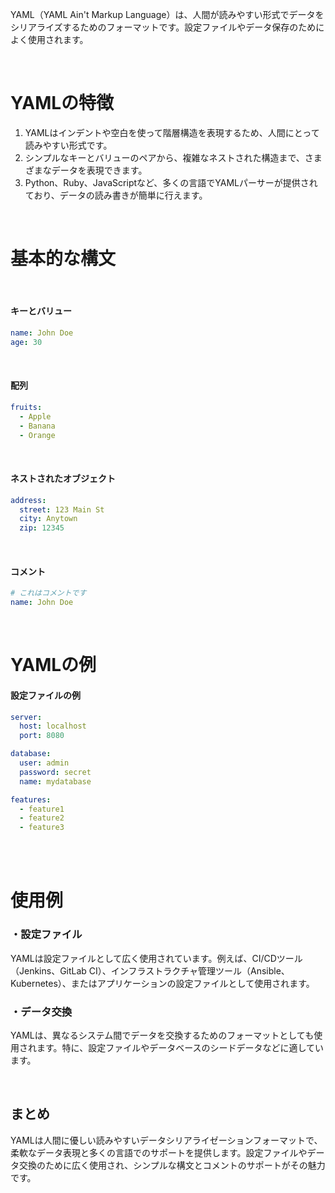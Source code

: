 YAML（YAML Ain't Markup Language）は、人間が読みやすい形式でデータをシリアライズするためのフォーマットです。設定ファイルやデータ保存のためによく使用されます。

<br>

# YAMLの特徴
1. YAMLはインデントや空白を使って階層構造を表現するため、人間にとって読みやすい形式です。
2. シンプルなキーとバリューのペアから、複雑なネストされた構造まで、さまざまなデータを表現できます。
3. Python、Ruby、JavaScriptなど、多くの言語でYAMLパーサーが提供されており、データの読み書きが簡単に行えます。

<br>

# 基本的な構文

<br>

#### キーとバリュー
```yaml
name: John Doe
age: 30
```

<br>

#### 配列
```yaml
fruits:
  - Apple
  - Banana
  - Orange
```

<br>

#### ネストされたオブジェクト
```yaml
address:
  street: 123 Main St
  city: Anytown
  zip: 12345
```

<br>

#### コメント
```yaml
# これはコメントです
name: John Doe
```

<br>

# YAMLの例

#### 設定ファイルの例
```yaml
server:
  host: localhost
  port: 8080

database:
  user: admin
  password: secret
  name: mydatabase

features:
  - feature1
  - feature2
  - feature3
```

<br>

<br>

# 使用例

### ・設定ファイル
YAMLは設定ファイルとして広く使用されています。例えば、CI/CDツール（Jenkins、GitLab CI）、インフラストラクチャ管理ツール（Ansible、Kubernetes）、またはアプリケーションの設定ファイルとして使用されます。

### ・データ交換
YAMLは、異なるシステム間でデータを交換するためのフォーマットとしても使用されます。特に、設定ファイルやデータベースのシードデータなどに適しています。

<br>

## まとめ
YAMLは人間に優しい読みやすいデータシリアライゼーションフォーマットで、柔軟なデータ表現と多くの言語でのサポートを提供します。設定ファイルやデータ交換のために広く使用され、シンプルな構文とコメントのサポートがその魅力です。